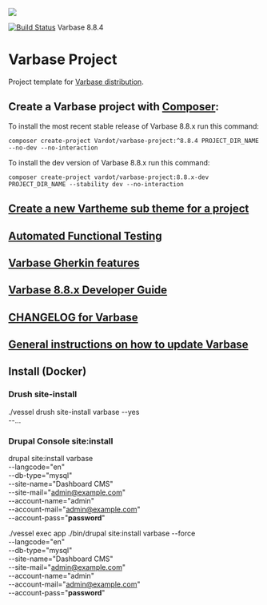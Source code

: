 [![](https://www.drupal.org/files/styles/grid-3/public/project-images/Medium-Logo%20Color%20with%20padding.png)](http://www.drupal.org/project/varbase)

[![Build Status](https://travis-ci.org/Vardot/varbase.svg?branch=8.x-8.4)](https://travis-ci.com/github/Vardot/varbase/builds/156296724) Varbase 8.8.4

# Varbase Project

Project template for [Varbase distribution](http://www.drupal.org/project/varbase).

## Create a Varbase project with [Composer](https://getcomposer.org/download/):

To install the most recent stable release of Varbase 8.8.x run this command:

```
composer create-project Vardot/varbase-project:^8.8.4 PROJECT_DIR_NAME --no-dev --no-interaction
```

To install the dev version of Varbase 8.8.x run this command:

```
composer create-project vardot/varbase-project:8.8.x-dev PROJECT_DIR_NAME --stability dev --no-interaction
```

## [Create a new Vartheme sub theme for a project](https://github.com/Vardot/varbase/tree/8.x-8.x/scripts/README.md)

## [Automated Functional Testing](https://github.com/Vardot/varbase/blob/8.x-8.x/tests/README.md)

## [Varbase Gherkin features](https://github.com/Vardot/varbase/blob/8.x-8.x/tests/features/varbase/README.md)

## [Varbase 8.8.x Developer Guide](https://docs.varbase.vardot.com)

## [CHANGELOG for Varbase](https://github.com/Vardot/varbase/blob/8.x-8.x/CHANGELOG.md)

## [General instructions on how to update Varbase](https://github.com/Vardot/varbase/blob/8.x-8.x/UPDATE.md)

## Install (Docker)

### Drush site-install

./vessel drush site-install varbase --yes \
 --...

### Drupal Console site:install

drupal site:install varbase \
 --langcode="en" \
 --db-type="mysql" \
 --site-name="Dashboard CMS" \
 --site-mail="admin@example.com" \
 --account-name="admin" \
 --account-mail="admin@example.com" \
 --account-pass="**password**"

./vessel exec app ./bin/drupal site:install varbase --force \
 --langcode="en" \
 --db-type="mysql" \
 --site-name="Dashboard CMS" \
 --site-mail="admin@example.com" \
 --account-name="admin" \
 --account-mail="admin@example.com" \
 --account-pass="**password**"
